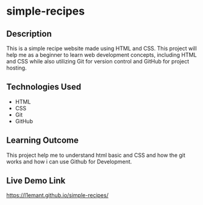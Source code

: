 # simple-recipes

## Description

This is a simple recipe website made using HTML and CSS. This project will help me as a beginner to learn web development concepts, including HTML and CSS while also utilizing Git for version control and GitHub for project hosting.


## Technologies Used

- HTML
- CSS
- Git
- GitHub

## Learning Outcome 

This project help me to understand html basic and CSS and how the git works and how i can use Github for Development.

## Live Demo Link

https://l1emant.github.io/simple-recipes/
